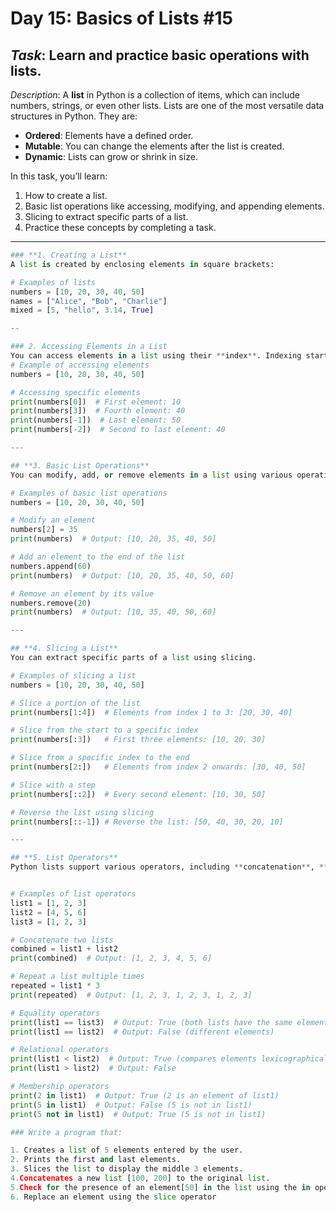 # Day 15: Basics of Lists #15
## *Task*: Learn and practice basic operations with lists.

*Description*:
A **list** in Python is a collection of items, which can include numbers, strings, or even other lists. Lists are one of the most versatile data structures in Python. They are:
- **Ordered**: Elements have a defined order.
- **Mutable**: You can change the elements after the list is created.
- **Dynamic**: Lists can grow or shrink in size.

In this task, you’ll learn:
1. How to create a list.
2. Basic list operations like accessing, modifying, and appending elements.
3. Slicing to extract specific parts of a list.
4. Practice these concepts by completing a task.

---
```python
### **1. Creating a List**
A list is created by enclosing elements in square brackets:

# Examples of lists
numbers = [10, 20, 30, 40, 50]
names = ["Alice", "Bob", "Charlie"]
mixed = [5, "hello", 3.14, True]

--

### 2. Accessing Elements in a List 
You can access elements in a list using their **index**. Indexing starts at `0` for the first element and goes to `-1` for the last element.  
# Example of accessing elements
numbers = [10, 20, 30, 40, 50]

# Accessing specific elements
print(numbers[0])  # First element: 10
print(numbers[3])  # Fourth element: 40
print(numbers[-1])  # Last element: 50
print(numbers[-2])  # Second to last element: 40

---

## **3. Basic List Operations**  
You can modify, add, or remove elements in a list using various operations.  

# Examples of basic list operations
numbers = [10, 20, 30, 40, 50]

# Modify an element
numbers[2] = 35
print(numbers)  # Output: [10, 20, 35, 40, 50]

# Add an element to the end of the list
numbers.append(60)
print(numbers)  # Output: [10, 20, 35, 40, 50, 60]

# Remove an element by its value
numbers.remove(20)
print(numbers)  # Output: [10, 35, 40, 50, 60]

---

## **4. Slicing a List**  
You can extract specific parts of a list using slicing.  

# Examples of slicing a list
numbers = [10, 20, 30, 40, 50]

# Slice a portion of the list
print(numbers[1:4])  # Elements from index 1 to 3: [20, 30, 40]

# Slice from the start to a specific index
print(numbers[:3])   # First three elements: [10, 20, 30]

# Slice from a specific index to the end
print(numbers[2:])   # Elements from index 2 onwards: [30, 40, 50]

# Slice with a step
print(numbers[::2])  # Every second element: [10, 30, 50]

# Reverse the list using slicing
print(numbers[::-1]) # Reverse the list: [50, 40, 30, 20, 10]

---

## **5. List Operators**  
Python lists support various operators, including **concatenation**, **repetition**, **equality**, **relational**, and **membership** operators.  


# Examples of list operators
list1 = [1, 2, 3]
list2 = [4, 5, 6]
list3 = [1, 2, 3]

# Concatenate two lists
combined = list1 + list2
print(combined)  # Output: [1, 2, 3, 4, 5, 6]

# Repeat a list multiple times
repeated = list1 * 3
print(repeated)  # Output: [1, 2, 3, 1, 2, 3, 1, 2, 3]

# Equality operators
print(list1 == list3)  # Output: True (both lists have the same elements in the same order)
print(list1 == list2)  # Output: False (different elements)

# Relational operators
print(list1 < list2)  # Output: True (compares elements lexicographically)
print(list1 > list2)  # Output: False

# Membership operators
print(2 in list1)  # Output: True (2 is an element of list1)
print(5 in list1)  # Output: False (5 is not in list1)
print(5 not in list1)  # Output: True (5 is not in list1)

### Write a program that:

1. Creates a list of 5 elements entered by the user.
2. Prints the first and last elements.
3. Slices the list to display the middle 3 elements.
4.Concatenates a new list [100, 200] to the original list.
5.Check for the presence of an element[50] in the list using the in operator.
6. Replace an element using the slice operator




